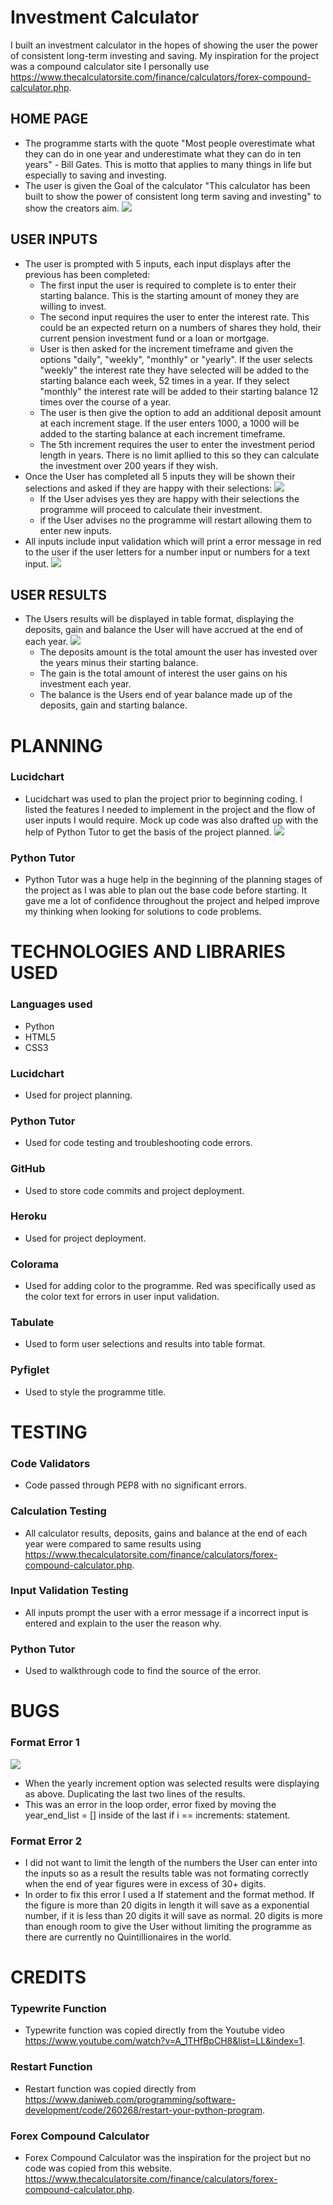 # Investment Calculator

I built an investment calculator in the hopes of showing the user the power of consistent long-term investing and saving. My inspiration for the project 
was a compound calculator site I personally use https://www.thecalculatorsite.com/finance/calculators/forex-compound-calculator.php. 

## HOME PAGE  

  - The programme starts with the quote "Most people overestimate what they can do in one year and underestimate what they can do in ten years" - Bill Gates. This is motto that applies to many things in life but especially to saving and investing. 
  - The user is given the Goal of the calculator "This calculator has been built to show the power of consistent long term saving and investing" to show the creators aim. 
  ![](images/base.JPG)

## USER INPUTS

  - The user is prompted with 5 inputs, each input displays after the previous has been completed: 
    - The first input the user is required to complete is to enter their starting balance. This is the starting amount of money they are willing to invest. 
    - The second input requires the user to enter the interest rate. This could be an expected return on a numbers of shares they hold, their current pension investment fund or a loan or mortgage. 
    - User is then asked for the increment timeframe and given the options "daily", "weekly", "monthly" or "yearly". If the user selects "weekly" the interest rate they have selected will be added to the starting balance each week, 52 times in a year. If they select "monthly" the interest rate will be added to their starting balance 12 times over the course of a year. 
    - The user is then give the option to add an additional deposit amount at each increment stage. If the user enters 1000, a 1000 will be added to the starting balance at each increment timeframe. 
    - The 5th increment requires the user to enter the investment period length in years. There is no limit apllied to this so they can calculate the investment over 200 years if they wish. 
  - Once the User has completed all 5 inputs they will be shown their selections and asked if they are happy with their selections: 
  ![](images/selections.JPG)
    - If the User advises yes they are happy with their selections the programme will proceed to calculate their investment. 
    - if the User advises no the programme will restart allowing them to enter new inputs. 
  - All inputs include input validation which will print a error message in red to the user if the user letters for a number input or numbers for a text input. 
  ![](images/validation.JPG)

## USER RESULTS 

- The Users results will be displayed in table format, displaying the deposits, gain and balance the User will have accrued at the end of each year. 
![](images/results.JPG)
  - The deposits amount is the total amount the user has invested over the years minus their starting balance. 
  - The gain is the total amount of interest the user gains on his investment each year. 
  - The balance is the Users end of year balance made up of the deposits, gain and starting balance. 

# PLANNING

### Lucidchart

- Lucidchart was used to plan the project prior to beginning coding. I listed the features I needed to implement in the project and the flow of user inputs I would require. Mock up code was also drafted up with the help of Python Tutor to get the basis of the project planned. 
![](images/lucidchart.JPG)

### Python Tutor 

- Python Tutor was a huge help in the beginning of the planning stages of the project as I was able to plan out the base code before starting. It gave me a lot of confidence throughout the project and helped improve my thinking when looking for solutions to code problems. 

# TECHNOLOGIES AND LIBRARIES USED 

### Languages used 
- Python
- HTML5
- CSS3

### Lucidchart 
- Used for project planning. 

### Python Tutor 
- Used for code testing and troubleshooting code errors. 

### GitHub
- Used to store code commits and project deployment. 

### Heroku
- Used for project deployment.

### Colorama
- Used for adding color to the programme. Red was specifically used as the color text for errors in user input validation. 

### Tabulate 
- Used to form user selections and results into table format. 

### Pyfiglet 
- Used to style the programme title. 

# TESTING

### Code Validators 
- Code passed through PEP8 with no significant errors. 

### Calculation Testing
- All calculator results, deposits, gains and balance at the end of each year were compared to same results using https://www.thecalculatorsite.com/finance/calculators/forex-compound-calculator.php. 

### Input Validation Testing 
- All inputs prompt the user with a error message if a incorrect input is entered and explain to the user the reason why. 

### Python Tutor 
- Used to walkthrough code to find the source of the error. 

# BUGS 
### Format Error 1
![](images/formatbug.JPG)
- When the yearly increment option was selected results were displaying as above. Duplicating the last two lines of the results. 
- This was an error in the loop order, error fixed by moving the year_end_list = [] inside of the last if i == increments: statement.

### Format Error 2 
- I did not want to limit the length of the numbers the User can enter into the inputs so as a result the results table was not formating correctly 
when the end of year figures were in excess of 30+ digits. 
- In order to fix this error I used a If statement and the format method. If the figure is more than 20 digits in length it will save as a 
exponential number, if it is less than 20 digits it will save as normal. 20 digits is more than enough room to give the User without 
limiting the programme as there are currently no Quintillionaires in the world. 

# CREDITS 

### Typewrite Function 
- Typewrite function was copied directly from the Youtube video https://www.youtube.com/watch?v=A_1THfBpCH8&list=LL&index=1. 

### Restart Function 
- Restart function was copied directly from https://www.daniweb.com/programming/software-development/code/260268/restart-your-python-program. 

### Forex Compound Calculator 
- Forex Compound Calculator was the inspiration for the project but no code was copied from this website. https://www.thecalculatorsite.com/finance/calculators/forex-compound-calculator.php. 









